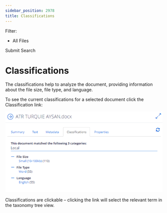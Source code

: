 ```yaml
---
sidebar_position: 2978
title: Classifications
---
```


Filter: 

* All Files

Submit Search

# Classifications

The classifications help to analyze the document, providing information about the file size, file type, and language.

To see the current classifications for a selected document click the Classification link:

[![](../../../../../../static/images/DataClassification_5.7/Content/Resources/Images/classifications_thumb_0_0.png)](../../../Resources/Images/classifications.png)

Classifications are clickable – clicking the link will select the relevant term in the taxonomy tree view.